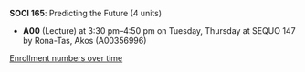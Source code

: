 **SOCI 165**: Predicting the Future (4 units)

- **A00** (Lecture) at 3:30 pm–4:50 pm on Tuesday, Thursday at SEQUO 147 by Rona-Tas, Akos (A00356996)

[Enrollment numbers over time](./SOCI165.tsv)
